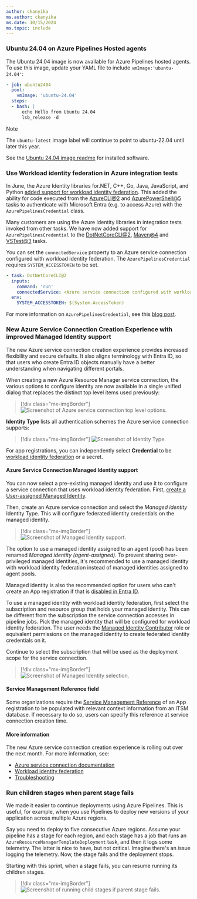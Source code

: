 ```yaml
---
author: ckanyika
ms.author: ckanyika
ms.date: 10/15/2024
ms.topic: include
---
```


### Ubuntu 24.04 on Azure Pipelines Hosted agents

The Ubuntu 24.04 image is now available for Azure Pipelines hosted agents. To use this image, update your YAML file to include `vmImage:'ubuntu-24.04'`:  

```yaml
- job: ubuntu2404
  pool:
    vmImage: 'ubuntu-24.04'
  steps:
  - bash: |
      echo Hello from Ubuntu 24.04
      lsb_release -d
```

> [!NOTE]
> The `ubuntu-latest` image label will continue to point to ubuntu-22.04 until later this year.

See the [Ubuntu 24.04 image readme](https://github.com/actions/runner-images/blob/main/images/ubuntu/Ubuntu2404-Readme.md) for installed software.


### Use Workload identity federation in Azure integration tests

In June, the Azure Identity libraries for.NET, C++, Go, Java, JavaScript, and Python [added support for workload identity federation](https://devblogs.microsoft.com/azure-sdk/improve-security-posture-in-azure-service-connections-with-azurepipelinescredential/). This added the ability for code executed from the [AzureCLI@2](/azure/devops/pipelines/tasks/reference/azure-cli-v2) and [AzurePowerShell@5](/azure/devops/pipelines/tasks/reference/azure-powershell-v5) tasks to authenticate with Microsoft Entra (e.g. to access Azure) with the `AzurePipelinesCredential` class.

Many customers are using the Azure Identity libraries in integration tests invoked from other tasks. We have now added support for `AzurePipelinesCredential` to the [DotNetCoreCLI@2](/azure/devops/pipelines/tasks/reference/dotnet-core-cli-v2), [Maven@4](/azure/devops/pipelines/tasks/reference/maven-v4) and [VSTest@3](/azure/devops/pipelines/tasks/reference/vstest-v3) tasks.

You can set the `connectedService` property to an Azure service connection configured with workload identity federation. The `AzurePipelinesCredential` requires `SYSTEM_ACCESSTOKEN` to be set.

```yaml
- task: DotNetCoreCLI@2
  inputs:
    command: 'run'
    connectedService: <Azure service connection configured with workload identity federation>
  env:
    SYSTEM_ACCESSTOKEN: $(System.AccessToken)
```

For more information on `AzurePipelinesCredential`, see this [blog post](https://devblogs.microsoft.com/azure-sdk/improve-security-posture-in-azure-service-connections-with-azurepipelinescredential/).

### New Azure Service Connection Creation Experience with improved Managed Identity support

The new Azure service connection creation experience provides increased flexibility and secure defaults. It also aligns terminology with Entra ID, so that users who create Entra ID objects manually have a better understanding when navigating different portals.

When creating a new Azure Resource Manager service connection, the various options to configure identity are now available in a single unified dialog that replaces the distinct top level items used previously:

> [!div class="mx-imgBorder"]
> ![Screenshot of Azure service connection top level options.](../../media/246-pipelines-01.png "Screenshot of Azure service connection top level options")

__Identity Type__ lists all authentication schemes the Azure service connection supports:

> [!div class="mx-imgBorder"]
> ![Screenshot of Identity Type.](../../media/246-pipelines-02.png "Screenshot of Identity Type")

For app registrations, you can independently select __Credential__ to be [workload identity federation](https://devblogs.microsoft.com/devops/workload-identity-federation-for-azure-deployments-is-now-generally-available/) or a secret.

#### Azure Service Connection Managed Identity support

You can now select a pre-existing managed identity and use it to configure a service connection that uses workload identity federation. First, [create a User-assigned Managed Identity](/entra/identity/managed-identities-azure-resources/how-manage-user-assigned-managed-identities?pivots=identity-mi-methods-azp#create-a-user-assigned-managed-identity).

Then, create an Azure service connection and select the _Managed identity_ Identity Type. This will configure federated identity credentials on the managed identity.  

> [!div class="mx-imgBorder"]
> ![Screenshot of Managed Identity support.](../../media/246-pipelines-03.png "Screenshot of Managed Identity support")

The option to use a managed identity assigned to an agent (pool) has been renamed _Managed identity (agent-assigned)_. To prevent sharing over-privileged managed identities, it's recommended to use a managed identity with workload identity federation instead of managed identities assigned to agent pools.

Managed identity is also the recommended option for users who can't create an App registration if that is [disabled in Entra ID](/entra/identity/role-based-access-control/delegate-app-roles#to-disable-the-default-ability-to-create-application-registrations-or-consent-to-applications).

To use a managed identity with workload identity federation, first select the subscription and resource group that holds your managed identity. This can be different from the subscription the service connection accesses in pipeline jobs. Pick the managed identity that will be configured for workload identity federation. The user needs the [Managed Identity Contributor](/azure/role-based-access-control/built-in-roles/identity#managed-identity-contributor) role or equivalent permissions on the managed identity to create federated identity credentials on it.

Continue to select the subscription that will be used as the deployment scope for the service connection.

> [!div class="mx-imgBorder"]
> ![Screenshot of Managed Identity selection.](../../media/246-pipelines-04.png "Screenshot of Managed Identity selection")

#### Service Management Reference field

Some organizations require the [Service Management Reference](/graph/api/resources/application#properties) of an App registration to be populated with relevant context information from an ITSM database. If necessary to do so, users can specify this reference at service connection creation time.

#### More information

The new Azure service connection creation experience is rolling out over the next month. For more information, see:

- [Azure service connection documentation](/azure/devops/pipelines/library/connect-to-azure)
- [Workload identity federation](https://devblogs.microsoft.com/devops/workload-identity-federation-for-azure-deployments-is-now-generally-available/)
- [Troubleshooting](https://aka.ms/azdo-rm-workload-identity-troubleshooting)

### Run children stages when parent stage fails

We made it easier to continue deployments using Azure Pipelines. This is useful, for example, when you use Pipelines to deploy new versions of your application across multiple Azure regions. 

Say you need to deploy to five consecutive Azure regions. Assume your pipeline has a stage for each region, and each stage has a job that runs an `AzureResourceManagerTemplateDeployment` task, and then it logs some telemetry. The latter is nice to have, but not critical. Imagine there's an issue logging the telemetry. Now, the stage fails and the deployment stops. 

Starting with this sprint, when a stage fails, you can resume running its children stages.

> [!div class="mx-imgBorder"]
> ![Screenshot of running child stages if parent stage fails.](../../media/246-pipelines-05.png "Screenshot of running child stages if parent stage fails")